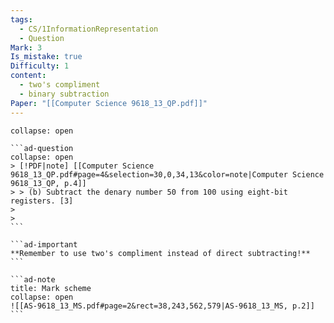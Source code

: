 ```yaml
---
tags:
  - CS/1InformationRepresentation
  - Question
Mark: 3
Is_mistake: true
Difficulty: 1
content:
  - two's compliment
  - binary subtraction
Paper: "[[Computer Science 9618_13_QP.pdf]]"
---
```

````ad-example
collapse: open

```ad-question
collapse: open
> [!PDF|note] [[Computer Science 9618_13_QP.pdf#page=4&selection=30,0,34,13&color=note|Computer Science 9618_13_QP, p.4]]
> > (b) Subtract the denary number 50 from 100 using eight-bit registers. [3]
> 
> 
```

```ad-important
**Remember to use two's compliment instead of direct subtracting!**
```

```ad-note
title: Mark scheme
collapse: open
![[AS-9618_13_MS.pdf#page=2&rect=38,243,562,579|AS-9618_13_MS, p.2]]
```

````
